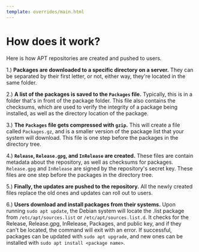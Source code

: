 ```yaml
---
template: overrides/main.html
---
```


# How does it work?

Here is how APT repositories are created and pushed to users.

1.) **Packages are downloaded to a specific directory on a server.** They can be separated by their first letter, or not, either way, they're located in the same folder.

2.) **A list of the packages is saved to the `Packages` file.** Typically, this is in a folder that's in front of the package folder. This file also contains the checksums, which are used to verify the integrity of a package being installed, as well as the directory location of the package.

3.) **The `Packages` file gets compressed with `gzip`.** This will create a file called `Packages.gz`, and is a smaller version of the package list that your system will download. This file is one step before the packages in the directory tree.

4.) **`Release`, `Release.gpg`, and `InRelease` are created.** These files are contain metadata about the repository, as well as checksums for packages. `Release.gpg` and `InRelease` are signed by the repository's secret key. These files are one step before the packages in the directory tree.

5.) **Finally, the updates are pushed to the repository.** All the newly created files replace the old ones and updates can roll out to users.

6.) **Users download and install packages from their systems.** Upon running `sudo apt update`, the Debian system will locate the .list package from `/etc/apt/sources.list` or `/etc/apt/sources.list.d`. It checks for the Release, Release.gpg, InRelease, Packages, and public key, and if they can't be located, the command will exit with an error. If successful, packages can be updated with `sudo apt upgrade`, and new ones can be installed with `sudo apt install <package name>`.
